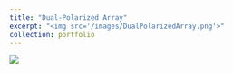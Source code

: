 ```yaml
---
title: "Dual-Polarized Array"
excerpt: "<img src='/images/DualPolarizedArray.png'>"
collection: portfolio
---
```


<img src='/images/DualPolarizedArray.png'> 
